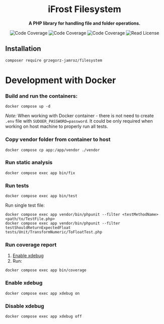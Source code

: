 <h1 align="center">iFrost Filesystem</h1>

<p align="center">
    <strong>A PHP library for handling file and folder operations.</strong>
</p>

<p align="center">
    <img src="https://img.shields.io/badge/php->=8.0-blue?colorB=%238892BF" alt="Code Coverage">  
    <img src="https://img.shields.io/badge/coverage-100%25 files|100%25 lines-brightgreen" alt="Code Coverage">   
    <img src="https://img.shields.io/badge/release-v1.0.1-blue" alt="Code Coverage">   
    <img src="https://img.shields.io/badge/license-MIT-blue?style=flat-square&colorB=darkcyan" alt="Read License">
</p>

## Installation

```
composer require grzegorz-jamroz/filesystem
```

# Development with Docker

### Build and run the containers:
```shell
docker compose up -d
```

*Note:* When working with Docker container - there is not need to create `.env` file with `SUDOER_PASSWORD=password`. 
It could be only required when working on host machine to properly run all tests.

### Copy vendor folder from container to host

```shell
docker compose cp app:/app/vendor ./vendor
```

### Run static analysis

```shell
docker compose exec app bin/fix
```

### Run tests

```shell
docker compose exec app bin/test
```

Run single test file:

```shell
docker compose exec app vendor/bin/phpunit --filter <testMethodName> <path/to/TestFile.php>
docker compose exec app vendor/bin/phpunit --filter testShouldReturnExpectedFloat tests/Unit/TransformNumeric/ToFloatTest.php
```

### Run coverage report

1. [Enable xdebug](#enable-xdebug)
2. Run:
```shell
docker compose exec app bin/coverage
```


### Enable xdebug

```shell
docker compose exec app xdebug on
```

### Disable xdebug

```shell
docker compose exec app xdebug off
```
